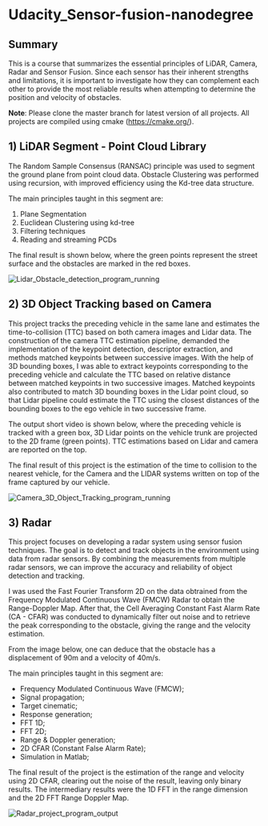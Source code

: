 # Udacity_Sensor-fusion-nanodegree

## Summary
This is a course that summarizes the essential principles of LiDAR, Camera, Radar and Sensor Fusion. Since each sensor has their 
inherent strengths and limitations, it is important to investigate how they can complement each other to provide the most reliable 
results when attempting to determine the position and velocity of obstacles.

**Note**: 
Please clone the master branch for latest version of all projects. All projects are compiled using cmake (https://cmake.org/).

## 1)     LiDAR Segment - Point Cloud Library
The Random Sample Consensus (RANSAC) principle was used to segment the ground plane from point cloud data. Obstacle Clustering was 
performed using recursion, with improved efficiency using the Kd-tree data structure.

The main principles taught in this segment are:

1. Plane Segmentation
2. Euclidean Clustering using kd-tree
3. Filtering techniques
4. Reading and streaming PCDs

The final result is shown below, where the green points represent the street surface and the obstacles are marked in the red boxes.

![Lidar_Obstacle_detection_program_running](https://github.com/Photon-einstein/Udacity_Sensor-fusion-nanodegree/assets/31144077/c3b96c60-a25d-43d3-909d-c4f8c851ef4e)

## 2)     3D Object Tracking based on Camera

This project tracks the preceding vehicle in the same lane and estimates the time-to-collision (TTC) based on both camera images and Lidar data. 
The construction of the camera TTC estimation pipeline, demanded the implementation of the keypoint detection, descriptor extraction, and methods 
matched keypoints between successive images. 
With the help of 3D bounding boxes, I was able to extract keypoints corresponding to the preceding vehicle and calculate the TTC based on relative 
distance between matched keypoints in two successive images. Matched keypoints also contributed to match 3D bounding boxes in the Lidar point cloud, 
so that Lidar pipeline could estimate the TTC using the closest distances of the bounding boxes to the ego vehicle in two successive frame.

The output short video is shown below, where the preceding vehicle is tracked with a green box, 3D Lidar points on the vehicle trunk are projected to 
the 2D frame (green points). TTC estimations based on Lidar and camera are reported on the top.  

The final result of this project is the estimation of the time to collision to the nearest vehicle, for the Camera and the LIDAR systems written on
top of the frame captured by our vehicle.

![Camera_3D_Object_Tracking_program_running](https://github.com/Photon-einstein/Udacity_Sensor-fusion-nanodegree/assets/31144077/344b50a4-5fa2-4ff8-8905-cb149ec38565)

## 3)      Radar

This project focuses on developing a radar system using sensor fusion techniques. The goal is to detect and track objects in the environment using data from radar sensors. By combining the measurements from multiple radar sensors, we can improve the accuracy and reliability of object detection and tracking.

I was used the Fast Fourier Transform 2D  on the data obtrained from the Frequency Modulated Continuous Wave (FMCW) Radar to obtain the Range-Doppler Map. After that, the Cell Averaging Constant Fast Alarm Rate (CA - CFAR) was conducted to dynamically filter out noise and to retrieve the peak corresponding to the obstacle, giving the range and the velocity estimation. 

From the image below, one can deduce that the obstacle has a displacement of 90m and a velocity of 40m/s.

The main principles taught in this segment are:

-   Frequency Modulated Continuous Wave (FMCW);
-   Signal propagation;
-   Target cinematic; 
-   Response generation;
-   FFT 1D;
-   FFT 2D;
-   Range & Doppler generation;
-   2D CFAR (Constant False Alarm Rate);
-   Simulation in Matlab;

The final result of the project is the estimation of the range and velocity using 2D CFAR, clearing out the noise of the result, leaving only binary results.
The intermediary results were the 1D FFT in the range dimension and the 2D FFT Range Doppler Map.

![Radar_project_program_output](https://github.com/Photon-einstein/Udacity_Sensor-fusion-nanodegree/assets/31144077/d647ba5a-6773-403a-ba67-90edf7ae657a)

